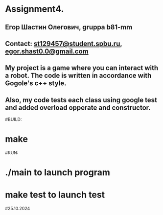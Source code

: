 # Assignment4.
## Егор Шастин Олегович, gruppa b81-mm
## Contact: st129457@student.spbu.ru,	egor.shast0.0@gmail.com

## My project is a game where you can interact with a robot. The code is written in accordance with Gogole's c++ style.
## Also, my code tests each class using google test and added overload opperate and constructor.

#BUILD:
# make

#RUN:
# ./main	to launch program
# make test     to launch test




#25.10.2024

